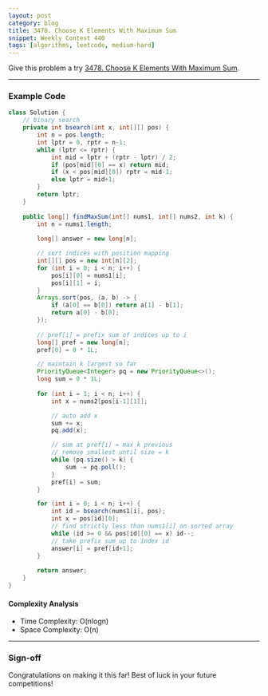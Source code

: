 ```yaml
---
layout: post
category: blog
title: 3478. Choose K Elements With Maximum Sum
snippet: Weekly Contest 440
tags: [algorithms, leetcode, medium-hard]
---
```


Give this problem a try [3478. Choose K Elements With Maximum Sum](https://leetcode.com/problems/choose-k-elements-with-maximum-sum/description/).

---

### Example Code

```java
class Solution {
    // binary search
    private int bsearch(int x, int[][] pos) {
        int n = pos.length;
        int lptr = 0, rptr = n-1;
        while (lptr <= rptr) {
            int mid = lptr + (rptr - lptr) / 2;
            if (pos[mid][0] == x) return mid;
            if (x < pos[mid][0]) rptr = mid-1;
            else lptr = mid+1;
        }
        return lptr;
    }
    
    public long[] findMaxSum(int[] nums1, int[] nums2, int k) {
        int n = nums1.length;
        
        long[] answer = new long[n];

        // sort indices with position mapping
        int[][] pos = new int[n][2];
        for (int i = 0; i < n; i++) {
            pos[i][0] = nums1[i];
            pos[i][1] = i;
        }
        Arrays.sort(pos, (a, b) -> {
            if (a[0] == b[0]) return a[1] - b[1];
            return a[0] - b[0];
        });
        
        // pref[i] = prefix sum of indices up to i
        long[] pref = new long[n];
        pref[0] = 0 * 1L;

        // maintain k largest so far
        PriorityQueue<Integer> pq = new PriorityQueue<>();
        long sum = 0 * 1L;
        
        for (int i = 1; i < n; i++) {
            int x = nums2[pos[i-1][1]];

            // auto add x
            sum += x;
            pq.add(x);

            // sum at pref[i] = max k previous
            // remove smallest until size = k
            while (pq.size() > k) {
                sum -= pq.poll();
            }
            pref[i] = sum;
        }

        for (int i = 0; i < n; i++) {
            int id = bsearch(nums1[i], pos);
            int x = pos[id][0];
            // find strictly less than nums1[i] on sorted array
            while (id >= 0 && pos[id][0] == x) id--;
            // take prefix sum up to index id
            answer[i] = pref[id+1];
        }
        
        return answer;
    }
}
```

#### Complexity Analysis

- Time Complexity: O(nlogn)
- Space Complexity: O(n)

---

### Sign-off

Congratulations on making it this far! Best of luck in your future competitions!